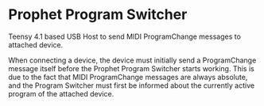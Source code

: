 # Prophet Program Switcher

Teensy 4.1 based USB Host to send MIDI ProgramChange messages to attached device.

When connecting a device, the device must initially send a ProgramChange message itself before the Prophet Program Switcher starts working.
This is due to the fact that MIDI ProgramChange messages are always absolute, and the Program Switcher must first be informed about the currently active program of the attached device.
